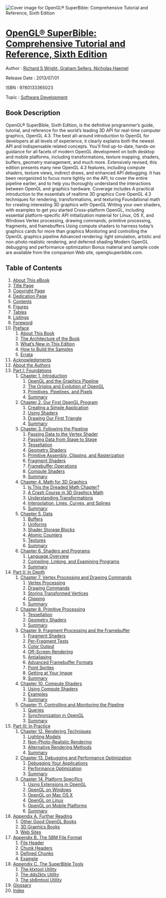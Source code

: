 ![Cover image for OpenGL® SuperBible: Comprehensive Tutorial and Reference, Sixth Edition](https://imgdetail.ebookreading.net/cover/cover/software_development/EB9780133365023.jpg)

[OpenGL® SuperBible: Comprehensive Tutorial and Reference, Sixth Edition](https://ebookreading.net/view/book/OpenGL%C2%AE+SuperBible%3A+Comprehensive+Tutorial+and+Reference%2C+Sixth+Edition-EB9780133365023_1.html "OpenGL® SuperBible: Comprehensive Tutorial and Reference, Sixth Edition")
====================================================================================================================

Author : [Richard S Wright](https://ebookreading.net/search/author/Richard+S+Wright),[ Graham Sellers](https://ebookreading.net/search/author/+Graham+Sellers),[ Nicholas Haemel](https://ebookreading.net/search/author/+Nicholas+Haemel)

Release Date : 2013/07/01

ISBN : 9780133365023

Topic : [Software Development](https://ebookreading.net/search/category/software-development)

Book Description
-----------------

OpenGL® SuperBible, Sixth Edition, is the definitive programmer’s guide, tutorial, and reference for the world’s leading 3D API for real-time computer graphics, OpenGL 4.3. The best all-around introduction to OpenGL for developers at all levels of experience, it clearly explains both the newest API and indispensable related concepts. You’ll find up-to-date, hands-on guidance for all facets of modern OpenGL development on both desktop and mobile platforms, including transformations, texture mapping, shaders, buffers, geometry management, and much more.
Extensively revised, this edition presents many new OpenGL 4.3 features, including compute shaders, texture views, indirect draws, and enhanced API debugging. It has been reorganized to focus more tightly on the API, to cover the entire pipeline earlier, and to help you thoroughly understand the interactions between OpenGL and graphics hardware.
Coverage includes
 A practical introduction to the essentials of realtime 3D graphics 
 Core OpenGL 4.3 techniques for rendering, transformations, and texturing 
 Foundational math for creating interesting 3D graphics with OpenGL 
 Writing your own shaders, with examples to get you started 
 Cross-platform OpenGL, including essential platform-specific API initialization material for Linux, OS X, and Windows 
 Vertex processing, drawing commands, primitive processing, fragments, and framebuffers 
 Using compute shaders to harness today’s graphics cards for more than graphics 
 Monitoring and controlling the OpenGL graphics pipeline 
 Advanced rendering: light simulation, artistic and non-photo-realistic rendering, and deferred shading 
 Modern OpenGL debugging and performance optimization 
Bonus material and sample code are available from the companion Web site, openglsuperbible.com.
              
Table of Contents
-----------------

1. [About This eBook](https://ebookreading.net/view/book/OpenGL%C2%AE+SuperBible%3A+Comprehensive+Tutorial+and+Reference%2C+Sixth+Edition-EB9780133365023_1.html)
1. [Title Page](https://ebookreading.net/view/book/OpenGL%C2%AE+SuperBible%3A+Comprehensive+Tutorial+and+Reference%2C+Sixth+Edition-EB9780133365023_3.html)
1. [Copyright Page](https://ebookreading.net/view/book/OpenGL%C2%AE+SuperBible%3A+Comprehensive+Tutorial+and+Reference%2C+Sixth+Edition-EB9780133365023_4.html)
1. [Dedication Page](https://ebookreading.net/view/book/OpenGL%C2%AE+SuperBible%3A+Comprehensive+Tutorial+and+Reference%2C+Sixth+Edition-EB9780133365023_6.html)
1. [Contents](https://ebookreading.net/view/book/OpenGL%C2%AE+SuperBible%3A+Comprehensive+Tutorial+and+Reference%2C+Sixth+Edition-EB9780133365023_7.html)
1. [Figures](https://ebookreading.net/view/book/OpenGL%C2%AE+SuperBible%3A+Comprehensive+Tutorial+and+Reference%2C+Sixth+Edition-EB9780133365023_8.html)
1. [Tables](https://ebookreading.net/view/book/OpenGL%C2%AE+SuperBible%3A+Comprehensive+Tutorial+and+Reference%2C+Sixth+Edition-EB9780133365023_9.html)
1. [Listings](https://ebookreading.net/view/book/OpenGL%C2%AE+SuperBible%3A+Comprehensive+Tutorial+and+Reference%2C+Sixth+Edition-EB9780133365023_10.html)
1. [Foreword](https://ebookreading.net/view/book/OpenGL%C2%AE+SuperBible%3A+Comprehensive+Tutorial+and+Reference%2C+Sixth+Edition-EB9780133365023_11.html)
1. [Preface](https://ebookreading.net/view/book/OpenGL%C2%AE+SuperBible%3A+Comprehensive+Tutorial+and+Reference%2C+Sixth+Edition-EB9780133365023_12.html)
    1. [About This Book](https://ebookreading.net/view/book/OpenGL%C2%AE+SuperBible%3A+Comprehensive+Tutorial+and+Reference%2C+Sixth+Edition-EB9780133365023_12.html#pref06lev1sec1)
    1. [The Architecture of the Book](https://ebookreading.net/view/book/OpenGL%C2%AE+SuperBible%3A+Comprehensive+Tutorial+and+Reference%2C+Sixth+Edition-EB9780133365023_12.html#pref06lev1sec2)
    1. [What’s New in This Edition](https://ebookreading.net/view/book/OpenGL%C2%AE+SuperBible%3A+Comprehensive+Tutorial+and+Reference%2C+Sixth+Edition-EB9780133365023_12.html#pref06lev1sec3)
    1. [How to Build the Samples](https://ebookreading.net/view/book/OpenGL%C2%AE+SuperBible%3A+Comprehensive+Tutorial+and+Reference%2C+Sixth+Edition-EB9780133365023_12.html#pref06lev1sec4)
    1. [Errata](https://ebookreading.net/view/book/OpenGL%C2%AE+SuperBible%3A+Comprehensive+Tutorial+and+Reference%2C+Sixth+Edition-EB9780133365023_12.html#pref06lev1sec5)
1. [Acknowledgments](https://ebookreading.net/view/book/OpenGL%C2%AE+SuperBible%3A+Comprehensive+Tutorial+and+Reference%2C+Sixth+Edition-EB9780133365023_13.html)
1. [About the Authors](https://ebookreading.net/view/book/OpenGL%C2%AE+SuperBible%3A+Comprehensive+Tutorial+and+Reference%2C+Sixth+Edition-EB9780133365023_14.html)
1. [Part I: Foundations](https://ebookreading.net/view/book/OpenGL%C2%AE+SuperBible%3A+Comprehensive+Tutorial+and+Reference%2C+Sixth+Edition-EB9780133365023_15.html)
    1. [Chapter 1. Introduction](https://ebookreading.net/view/book/OpenGL%C2%AE+SuperBible%3A+Comprehensive+Tutorial+and+Reference%2C+Sixth+Edition-EB9780133365023_16.html)
        1. [OpenGL and the Graphics Pipeline](https://ebookreading.net/view/book/OpenGL%C2%AE+SuperBible%3A+Comprehensive+Tutorial+and+Reference%2C+Sixth+Edition-EB9780133365023_16.html#ch01lev1sec1)
        1. [The Origins and Evolution of OpenGL](https://ebookreading.net/view/book/OpenGL%C2%AE+SuperBible%3A+Comprehensive+Tutorial+and+Reference%2C+Sixth+Edition-EB9780133365023_16.html#ch01lev1sec2)
        1. [Primitives, Pipelines, and Pixels](https://ebookreading.net/view/book/OpenGL%C2%AE+SuperBible%3A+Comprehensive+Tutorial+and+Reference%2C+Sixth+Edition-EB9780133365023_16.html#ch01lev1sec3)
        1. [Summary](https://ebookreading.net/view/book/OpenGL%C2%AE+SuperBible%3A+Comprehensive+Tutorial+and+Reference%2C+Sixth+Edition-EB9780133365023_16.html#ch01lev1sec4)
    1. [Chapter 2. Our First OpenGL Program](https://ebookreading.net/view/book/OpenGL%C2%AE+SuperBible%3A+Comprehensive+Tutorial+and+Reference%2C+Sixth+Edition-EB9780133365023_17.html)
        1. [Creating a Simple Application](https://ebookreading.net/view/book/OpenGL%C2%AE+SuperBible%3A+Comprehensive+Tutorial+and+Reference%2C+Sixth+Edition-EB9780133365023_17.html#ch02lev1sec1)
        1. [Using Shaders](https://ebookreading.net/view/book/OpenGL%C2%AE+SuperBible%3A+Comprehensive+Tutorial+and+Reference%2C+Sixth+Edition-EB9780133365023_17.html#ch02lev1sec2)
        1. [Drawing Our First Triangle](https://ebookreading.net/view/book/OpenGL%C2%AE+SuperBible%3A+Comprehensive+Tutorial+and+Reference%2C+Sixth+Edition-EB9780133365023_17.html#ch02lev1sec3)
        1. [Summary](https://ebookreading.net/view/book/OpenGL%C2%AE+SuperBible%3A+Comprehensive+Tutorial+and+Reference%2C+Sixth+Edition-EB9780133365023_17.html#ch02lev1sec4)
    1. [Chapter 3. Following the Pipeline](https://ebookreading.net/view/book/OpenGL%C2%AE+SuperBible%3A+Comprehensive+Tutorial+and+Reference%2C+Sixth+Edition-EB9780133365023_18.html)
        1. [Passing Data to the Vertex Shader](https://ebookreading.net/view/book/OpenGL%C2%AE+SuperBible%3A+Comprehensive+Tutorial+and+Reference%2C+Sixth+Edition-EB9780133365023_18.html#ch03lev1sec1)
        1. [Passing Data from Stage to Stage](https://ebookreading.net/view/book/OpenGL%C2%AE+SuperBible%3A+Comprehensive+Tutorial+and+Reference%2C+Sixth+Edition-EB9780133365023_18.html#ch03lev1sec2)
        1. [Tessellation](https://ebookreading.net/view/book/OpenGL%C2%AE+SuperBible%3A+Comprehensive+Tutorial+and+Reference%2C+Sixth+Edition-EB9780133365023_18.html#ch03lev1sec3)
        1. [Geometry Shaders](https://ebookreading.net/view/book/OpenGL%C2%AE+SuperBible%3A+Comprehensive+Tutorial+and+Reference%2C+Sixth+Edition-EB9780133365023_18.html#ch03lev1sec4)
        1. [Primitive Assembly, Clipping, and Rasterization](https://ebookreading.net/view/book/OpenGL%C2%AE+SuperBible%3A+Comprehensive+Tutorial+and+Reference%2C+Sixth+Edition-EB9780133365023_18.html#ch03lev1sec5)
        1. [Fragment Shaders](https://ebookreading.net/view/book/OpenGL%C2%AE+SuperBible%3A+Comprehensive+Tutorial+and+Reference%2C+Sixth+Edition-EB9780133365023_18.html#ch03lev1sec6)
        1. [Framebuffer Operations](https://ebookreading.net/view/book/OpenGL%C2%AE+SuperBible%3A+Comprehensive+Tutorial+and+Reference%2C+Sixth+Edition-EB9780133365023_18.html#ch03lev1sec7)
        1. [Compute Shaders](https://ebookreading.net/view/book/OpenGL%C2%AE+SuperBible%3A+Comprehensive+Tutorial+and+Reference%2C+Sixth+Edition-EB9780133365023_18.html#ch03lev1sec8)
        1. [Summary](https://ebookreading.net/view/book/OpenGL%C2%AE+SuperBible%3A+Comprehensive+Tutorial+and+Reference%2C+Sixth+Edition-EB9780133365023_18.html#ch03lev1sec9)
    1. [Chapter 4. Math for 3D Graphics](https://ebookreading.net/view/book/OpenGL%C2%AE+SuperBible%3A+Comprehensive+Tutorial+and+Reference%2C+Sixth+Edition-EB9780133365023_19.html)
        1. [Is This the Dreaded Math Chapter?](https://ebookreading.net/view/book/OpenGL%C2%AE+SuperBible%3A+Comprehensive+Tutorial+and+Reference%2C+Sixth+Edition-EB9780133365023_19.html#ch04lev1sec1)
        1. [A Crash Course in 3D Graphics Math](https://ebookreading.net/view/book/OpenGL%C2%AE+SuperBible%3A+Comprehensive+Tutorial+and+Reference%2C+Sixth+Edition-EB9780133365023_19.html#ch04lev1sec2)
        1. [Understanding Transformations](https://ebookreading.net/view/book/OpenGL%C2%AE+SuperBible%3A+Comprehensive+Tutorial+and+Reference%2C+Sixth+Edition-EB9780133365023_19.html#ch04lev1sec3)
        1. [Interpolation, Lines, Curves, and Splines](https://ebookreading.net/view/book/OpenGL%C2%AE+SuperBible%3A+Comprehensive+Tutorial+and+Reference%2C+Sixth+Edition-EB9780133365023_19.html#ch04lev1sec4)
        1. [Summary](https://ebookreading.net/view/book/OpenGL%C2%AE+SuperBible%3A+Comprehensive+Tutorial+and+Reference%2C+Sixth+Edition-EB9780133365023_19.html#ch04lev1sec5)
    1. [Chapter 5. Data](https://ebookreading.net/view/book/OpenGL%C2%AE+SuperBible%3A+Comprehensive+Tutorial+and+Reference%2C+Sixth+Edition-EB9780133365023_20.html)
        1. [Buffers](https://ebookreading.net/view/book/OpenGL%C2%AE+SuperBible%3A+Comprehensive+Tutorial+and+Reference%2C+Sixth+Edition-EB9780133365023_20.html#ch05lev1sec1)
        1. [Uniforms](https://ebookreading.net/view/book/OpenGL%C2%AE+SuperBible%3A+Comprehensive+Tutorial+and+Reference%2C+Sixth+Edition-EB9780133365023_20.html#ch05lev1sec2)
        1. [Shader Storage Blocks](https://ebookreading.net/view/book/OpenGL%C2%AE+SuperBible%3A+Comprehensive+Tutorial+and+Reference%2C+Sixth+Edition-EB9780133365023_20.html#ch05lev1sec3)
        1. [Atomic Counters](https://ebookreading.net/view/book/OpenGL%C2%AE+SuperBible%3A+Comprehensive+Tutorial+and+Reference%2C+Sixth+Edition-EB9780133365023_20.html#ch05lev1sec4)
        1. [Textures](https://ebookreading.net/view/book/OpenGL%C2%AE+SuperBible%3A+Comprehensive+Tutorial+and+Reference%2C+Sixth+Edition-EB9780133365023_20.html#ch05lev1sec5)
        1. [Summary](https://ebookreading.net/view/book/OpenGL%C2%AE+SuperBible%3A+Comprehensive+Tutorial+and+Reference%2C+Sixth+Edition-EB9780133365023_20.html#ch05lev1sec6)
    1. [Chapter 6. Shaders and Programs](https://ebookreading.net/view/book/OpenGL%C2%AE+SuperBible%3A+Comprehensive+Tutorial+and+Reference%2C+Sixth+Edition-EB9780133365023_21.html)
        1. [Language Overview](https://ebookreading.net/view/book/OpenGL%C2%AE+SuperBible%3A+Comprehensive+Tutorial+and+Reference%2C+Sixth+Edition-EB9780133365023_21.html#ch06lev1sec1)
        1. [Compiling, Linking, and Examining Programs](https://ebookreading.net/view/book/OpenGL%C2%AE+SuperBible%3A+Comprehensive+Tutorial+and+Reference%2C+Sixth+Edition-EB9780133365023_21.html#ch06lev1sec2)
        1. [Summary](https://ebookreading.net/view/book/OpenGL%C2%AE+SuperBible%3A+Comprehensive+Tutorial+and+Reference%2C+Sixth+Edition-EB9780133365023_21.html#ch06lev1sec3)
1. [Part II: In Depth](https://ebookreading.net/view/book/OpenGL%C2%AE+SuperBible%3A+Comprehensive+Tutorial+and+Reference%2C+Sixth+Edition-EB9780133365023_22.html)
    1. [Chapter 7. Vertex Processing and Drawing Commands](https://ebookreading.net/view/book/OpenGL%C2%AE+SuperBible%3A+Comprehensive+Tutorial+and+Reference%2C+Sixth+Edition-EB9780133365023_23.html)
        1. [Vertex Processing](https://ebookreading.net/view/book/OpenGL%C2%AE+SuperBible%3A+Comprehensive+Tutorial+and+Reference%2C+Sixth+Edition-EB9780133365023_23.html#ch07lev1sec1)
        1. [Drawing Commands](https://ebookreading.net/view/book/OpenGL%C2%AE+SuperBible%3A+Comprehensive+Tutorial+and+Reference%2C+Sixth+Edition-EB9780133365023_23.html#ch07lev1sec2)
        1. [Storing Transformed Vertices](https://ebookreading.net/view/book/OpenGL%C2%AE+SuperBible%3A+Comprehensive+Tutorial+and+Reference%2C+Sixth+Edition-EB9780133365023_23.html#ch07lev1sec3)
        1. [Clipping](https://ebookreading.net/view/book/OpenGL%C2%AE+SuperBible%3A+Comprehensive+Tutorial+and+Reference%2C+Sixth+Edition-EB9780133365023_23.html#ch07lev1sec4)
        1. [Summary](https://ebookreading.net/view/book/OpenGL%C2%AE+SuperBible%3A+Comprehensive+Tutorial+and+Reference%2C+Sixth+Edition-EB9780133365023_23.html#ch07lev1sec5)
    1. [Chapter 8. Primitive Processing](https://ebookreading.net/view/book/OpenGL%C2%AE+SuperBible%3A+Comprehensive+Tutorial+and+Reference%2C+Sixth+Edition-EB9780133365023_24.html)
        1. [Tessellation](https://ebookreading.net/view/book/OpenGL%C2%AE+SuperBible%3A+Comprehensive+Tutorial+and+Reference%2C+Sixth+Edition-EB9780133365023_24.html#ch08lev1sec1)
        1. [Geometry Shaders](https://ebookreading.net/view/book/OpenGL%C2%AE+SuperBible%3A+Comprehensive+Tutorial+and+Reference%2C+Sixth+Edition-EB9780133365023_24.html#ch08lev1sec2)
        1. [Summary](https://ebookreading.net/view/book/OpenGL%C2%AE+SuperBible%3A+Comprehensive+Tutorial+and+Reference%2C+Sixth+Edition-EB9780133365023_24.html#ch08lev1sec3)
    1. [Chapter 9. Fragment Processing and the Framebuffer](https://ebookreading.net/view/book/OpenGL%C2%AE+SuperBible%3A+Comprehensive+Tutorial+and+Reference%2C+Sixth+Edition-EB9780133365023_25.html)
        1. [Fragment Shaders](https://ebookreading.net/view/book/OpenGL%C2%AE+SuperBible%3A+Comprehensive+Tutorial+and+Reference%2C+Sixth+Edition-EB9780133365023_25.html#ch09lev1sec1)
        1. [Per-Fragment Tests](https://ebookreading.net/view/book/OpenGL%C2%AE+SuperBible%3A+Comprehensive+Tutorial+and+Reference%2C+Sixth+Edition-EB9780133365023_25.html#ch09lev1sec2)
        1. [Color Output](https://ebookreading.net/view/book/OpenGL%C2%AE+SuperBible%3A+Comprehensive+Tutorial+and+Reference%2C+Sixth+Edition-EB9780133365023_25.html#ch09lev1sec3)
        1. [Off-Screen Rendering](https://ebookreading.net/view/book/OpenGL%C2%AE+SuperBible%3A+Comprehensive+Tutorial+and+Reference%2C+Sixth+Edition-EB9780133365023_25.html#ch09lev1sec4)
        1. [Antialiasing](https://ebookreading.net/view/book/OpenGL%C2%AE+SuperBible%3A+Comprehensive+Tutorial+and+Reference%2C+Sixth+Edition-EB9780133365023_25.html#ch09lev1sec5)
        1. [Advanced Framebuffer Formats](https://ebookreading.net/view/book/OpenGL%C2%AE+SuperBible%3A+Comprehensive+Tutorial+and+Reference%2C+Sixth+Edition-EB9780133365023_25.html#ch09lev1sec6)
        1. [Point Sprites](https://ebookreading.net/view/book/OpenGL%C2%AE+SuperBible%3A+Comprehensive+Tutorial+and+Reference%2C+Sixth+Edition-EB9780133365023_25.html#ch09lev1sec7)
        1. [Getting at Your Image](https://ebookreading.net/view/book/OpenGL%C2%AE+SuperBible%3A+Comprehensive+Tutorial+and+Reference%2C+Sixth+Edition-EB9780133365023_25.html#ch09lev1sec8)
        1. [Summary](https://ebookreading.net/view/book/OpenGL%C2%AE+SuperBible%3A+Comprehensive+Tutorial+and+Reference%2C+Sixth+Edition-EB9780133365023_25.html#ch09lev1sec9)
    1. [Chapter 10. Compute Shaders](https://ebookreading.net/view/book/OpenGL%C2%AE+SuperBible%3A+Comprehensive+Tutorial+and+Reference%2C+Sixth+Edition-EB9780133365023_26.html)
        1. [Using Compute Shaders](https://ebookreading.net/view/book/OpenGL%C2%AE+SuperBible%3A+Comprehensive+Tutorial+and+Reference%2C+Sixth+Edition-EB9780133365023_26.html#ch10lev1sec1)
        1. [Examples](https://ebookreading.net/view/book/OpenGL%C2%AE+SuperBible%3A+Comprehensive+Tutorial+and+Reference%2C+Sixth+Edition-EB9780133365023_26.html#ch10lev1sec2)
        1. [Summary](https://ebookreading.net/view/book/OpenGL%C2%AE+SuperBible%3A+Comprehensive+Tutorial+and+Reference%2C+Sixth+Edition-EB9780133365023_26.html#ch10lev1sec3)
    1. [Chapter 11. Controlling and Monitoring the Pipeline](https://ebookreading.net/view/book/OpenGL%C2%AE+SuperBible%3A+Comprehensive+Tutorial+and+Reference%2C+Sixth+Edition-EB9780133365023_27.html)
        1. [Queries](https://ebookreading.net/view/book/OpenGL%C2%AE+SuperBible%3A+Comprehensive+Tutorial+and+Reference%2C+Sixth+Edition-EB9780133365023_27.html#ch11lev1sec1)
        1. [Synchronization in OpenGL](https://ebookreading.net/view/book/OpenGL%C2%AE+SuperBible%3A+Comprehensive+Tutorial+and+Reference%2C+Sixth+Edition-EB9780133365023_27.html#ch11lev1sec2)
        1. [Summary](https://ebookreading.net/view/book/OpenGL%C2%AE+SuperBible%3A+Comprehensive+Tutorial+and+Reference%2C+Sixth+Edition-EB9780133365023_27.html#ch11lev1sec3)
1. [Part III: In Practice](https://ebookreading.net/view/book/OpenGL%C2%AE+SuperBible%3A+Comprehensive+Tutorial+and+Reference%2C+Sixth+Edition-EB9780133365023_28.html)
    1. [Chapter 12. Rendering Techniques](https://ebookreading.net/view/book/OpenGL%C2%AE+SuperBible%3A+Comprehensive+Tutorial+and+Reference%2C+Sixth+Edition-EB9780133365023_29.html)
        1. [Lighting Models](https://ebookreading.net/view/book/OpenGL%C2%AE+SuperBible%3A+Comprehensive+Tutorial+and+Reference%2C+Sixth+Edition-EB9780133365023_29.html#ch12lev1sec1)
        1. [Non-Photo-Realistic Rendering](https://ebookreading.net/view/book/OpenGL%C2%AE+SuperBible%3A+Comprehensive+Tutorial+and+Reference%2C+Sixth+Edition-EB9780133365023_29.html#ch12lev1sec2)
        1. [Alternative Rendering Methods](https://ebookreading.net/view/book/OpenGL%C2%AE+SuperBible%3A+Comprehensive+Tutorial+and+Reference%2C+Sixth+Edition-EB9780133365023_29.html#ch12lev1sec3)
        1. [Summary](https://ebookreading.net/view/book/OpenGL%C2%AE+SuperBible%3A+Comprehensive+Tutorial+and+Reference%2C+Sixth+Edition-EB9780133365023_29.html#ch12lev1sec4)
    1. [Chapter 13. Debugging and Performance Optimization](https://ebookreading.net/view/book/OpenGL%C2%AE+SuperBible%3A+Comprehensive+Tutorial+and+Reference%2C+Sixth+Edition-EB9780133365023_30.html)
        1. [Debugging Your Applications](https://ebookreading.net/view/book/OpenGL%C2%AE+SuperBible%3A+Comprehensive+Tutorial+and+Reference%2C+Sixth+Edition-EB9780133365023_30.html#ch13lev1sec1)
        1. [Performance Optimization](https://ebookreading.net/view/book/OpenGL%C2%AE+SuperBible%3A+Comprehensive+Tutorial+and+Reference%2C+Sixth+Edition-EB9780133365023_30.html#ch13lev1sec2)
        1. [Summary](https://ebookreading.net/view/book/OpenGL%C2%AE+SuperBible%3A+Comprehensive+Tutorial+and+Reference%2C+Sixth+Edition-EB9780133365023_30.html#ch13lev1sec3)
    1. [Chapter 14. Platform Specifics](https://ebookreading.net/view/book/OpenGL%C2%AE+SuperBible%3A+Comprehensive+Tutorial+and+Reference%2C+Sixth+Edition-EB9780133365023_31.html)
        1. [Using Extensions in OpenGL](https://ebookreading.net/view/book/OpenGL%C2%AE+SuperBible%3A+Comprehensive+Tutorial+and+Reference%2C+Sixth+Edition-EB9780133365023_31.html#ch14lev1sec1)
        1. [OpenGL on Windows](https://ebookreading.net/view/book/OpenGL%C2%AE+SuperBible%3A+Comprehensive+Tutorial+and+Reference%2C+Sixth+Edition-EB9780133365023_31.html#ch14lev1sec2)
        1. [OpenGL on Mac OS X](https://ebookreading.net/view/book/OpenGL%C2%AE+SuperBible%3A+Comprehensive+Tutorial+and+Reference%2C+Sixth+Edition-EB9780133365023_31.html#ch14lev1sec3)
        1. [OpenGL on Linux](https://ebookreading.net/view/book/OpenGL%C2%AE+SuperBible%3A+Comprehensive+Tutorial+and+Reference%2C+Sixth+Edition-EB9780133365023_32.html#ch14lev1sec4)
        1. [OpenGL on Mobile Platforms](https://ebookreading.net/view/book/OpenGL%C2%AE+SuperBible%3A+Comprehensive+Tutorial+and+Reference%2C+Sixth+Edition-EB9780133365023_32.html#ch14lev1sec5)
        1. [Summary](https://ebookreading.net/view/book/OpenGL%C2%AE+SuperBible%3A+Comprehensive+Tutorial+and+Reference%2C+Sixth+Edition-EB9780133365023_32.html#ch14lev1sec6)
1. [Appendix A. Further Reading](https://ebookreading.net/view/book/OpenGL%C2%AE+SuperBible%3A+Comprehensive+Tutorial+and+Reference%2C+Sixth+Edition-EB9780133365023_33.html)
    1. [Other Good OpenGL Books](https://ebookreading.net/view/book/OpenGL%C2%AE+SuperBible%3A+Comprehensive+Tutorial+and+Reference%2C+Sixth+Edition-EB9780133365023_33.html#app01lev1sec1)
    1. [3D Graphics Books](https://ebookreading.net/view/book/OpenGL%C2%AE+SuperBible%3A+Comprehensive+Tutorial+and+Reference%2C+Sixth+Edition-EB9780133365023_33.html#app01lev1sec2)
    1. [Web Sites](https://ebookreading.net/view/book/OpenGL%C2%AE+SuperBible%3A+Comprehensive+Tutorial+and+Reference%2C+Sixth+Edition-EB9780133365023_33.html#app01lev1sec3)
1. [Appendix B. The SBM File Format](https://ebookreading.net/view/book/OpenGL%C2%AE+SuperBible%3A+Comprehensive+Tutorial+and+Reference%2C+Sixth+Edition-EB9780133365023_34.html)
    1. [File Header](https://ebookreading.net/view/book/OpenGL%C2%AE+SuperBible%3A+Comprehensive+Tutorial+and+Reference%2C+Sixth+Edition-EB9780133365023_34.html#app02lev1sec1)
    1. [Chunk Headers](https://ebookreading.net/view/book/OpenGL%C2%AE+SuperBible%3A+Comprehensive+Tutorial+and+Reference%2C+Sixth+Edition-EB9780133365023_34.html#app02lev1sec2)
    1. [Defined Chunks](https://ebookreading.net/view/book/OpenGL%C2%AE+SuperBible%3A+Comprehensive+Tutorial+and+Reference%2C+Sixth+Edition-EB9780133365023_34.html#app02lev1sec3)
    1. [Example](https://ebookreading.net/view/book/OpenGL%C2%AE+SuperBible%3A+Comprehensive+Tutorial+and+Reference%2C+Sixth+Edition-EB9780133365023_34.html#app02lev1sec4)
1. [Appendix C. The SuperBible Tools](https://ebookreading.net/view/book/OpenGL%C2%AE+SuperBible%3A+Comprehensive+Tutorial+and+Reference%2C+Sixth+Edition-EB9780133365023_35.html)
    1. [The ktxtool Utility](https://ebookreading.net/view/book/OpenGL%C2%AE+SuperBible%3A+Comprehensive+Tutorial+and+Reference%2C+Sixth+Edition-EB9780133365023_35.html#app03lev1sec1)
    1. [The dds2ktx Utility](https://ebookreading.net/view/book/OpenGL%C2%AE+SuperBible%3A+Comprehensive+Tutorial+and+Reference%2C+Sixth+Edition-EB9780133365023_35.html#app03lev1sec2)
    1. [The sb6mtool Utility](https://ebookreading.net/view/book/OpenGL%C2%AE+SuperBible%3A+Comprehensive+Tutorial+and+Reference%2C+Sixth+Edition-EB9780133365023_35.html#app03lev1sec3)
1. [Glossary](https://ebookreading.net/view/book/OpenGL%C2%AE+SuperBible%3A+Comprehensive+Tutorial+and+Reference%2C+Sixth+Edition-EB9780133365023_36.html)
1. [Index](https://ebookreading.net/view/book/OpenGL%C2%AE+SuperBible%3A+Comprehensive+Tutorial+and+Reference%2C+Sixth+Edition-EB9780133365023_37.html)
